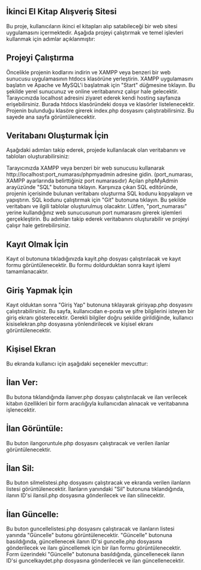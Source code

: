 
## İkinci El Kitap Alışveriş Sitesi
Bu proje, kullanıcıların ikinci el kitapları alıp satabileceği bir web sitesi uygulamasını içermektedir. Aşağıda projeyi çalıştırmak ve temel işlevleri kullanmak için adımlar açıklanmıştır:

## Projeyi Çalıştırma
Öncelikle projenin kodlarını indirin ve XAMPP veya benzeri bir web sunucusu uygulamasının htdocs klasörüne yerleştirin.
XAMPP uygulamasını başlatın ve Apache ve MySQL'i başlatmak için "Start" düğmesine tıklayın. Bu şekilde yerel sunucunuz ve online veritabanınız çalışır hale gelecektir.
Tarayıcınızda localhost adresini ziyaret ederek kendi hosting sayfanıza erişebilirsiniz. Burada htdocs klasöründeki dosya ve klasörler listelenecektir. Projenin bulunduğu klasöre girerek index.php dosyasını çalıştırabilirsiniz. Bu sayede ana sayfa görüntülenecektir.

## Veritabanı Oluşturmak İçin
Aşağıdaki adımları takip ederek, projede kullanılacak olan veritabanını ve tabloları oluşturabilirsiniz:

Tarayıcınızda XAMPP veya benzeri bir web sunucusu kullanarak http://localhost:port_numarası/phpmyadmin adresine gidin. (port_numarası, XAMPP ayarlarında belirttiğiniz port numarasıdır)
Açılan phpMyAdmin arayüzünde "SQL" butonuna tıklayın.
Karşınıza çıkan SQL editöründe, projenin içerisinde bulunan veritabanı oluşturma SQL kodunu kopyalayın ve yapıştırın.
SQL kodunu çalıştırmak için "Git" butonuna tıklayın. Bu şekilde veritabanı ve ilgili tablolar oluşturulmuş olacaktır.
Lütfen, "port_numarası" yerine kullandığınız web sunucusunun port numarasını girerek işlemleri gerçekleştirin. Bu adımları takip ederek veritabanını oluşturabilir ve projeyi çalışır hale getirebilirsiniz.
     
     
## Kayıt Olmak İçin
Kayıt ol butonuna tıkladığınızda kayit.php dosyası çalıştırılacak ve kayıt formu görüntülenecektir. Bu formu doldurduktan sonra kayıt işlemi tamamlanacaktır.

## Giriş Yapmak İçin
Kayıt olduktan sonra "Giriş Yap" butonuna tıklayarak girisyap.php dosyasını çalıştırabilirsiniz. Bu sayfa, kullanıcıdan e-posta ve şifre bilgilerini isteyen bir giriş ekranı gösterecektir. Gerekli bilgiler doğru şekilde girildiğinde, kullanıcı kisiselekran.php dosyasına yönlendirilecek ve kişisel ekranı görüntülenecektir.

## Kişisel Ekran
Bu ekranda kullanıcı için aşağıdaki seçenekler mevcuttur:

## İlan Ver:
Bu butona tıklandığında ilanver.php dosyası çalıştırılacak ve ilan verilecek kitabın özellikleri bir form aracılığıyla kullanıcıdan alınacak ve veritabanına işlenecektir.

## İlan Görüntüle:
Bu buton ilangoruntule.php dosyasını çalıştıracak ve verilen ilanlar görüntülenecektir.

## İlan Sil:
Bu buton silmelistesi.php dosyasını çalıştıracak ve ekranda verilen ilanların listesi görüntülenecektir. İlanların yanındaki "Sil" butonuna tıklandığında, ilanın ID'si ilansil.php dosyasına gönderilecek ve ilan silinecektir.

## İlan Güncelle:
Bu buton guncellelistesi.php dosyasını çalıştıracak ve ilanların listesi yanında "Güncelle" butonu görüntülenecektir. "Güncelle" butonuna basıldığında, güncellenecek ilanın ID'si guncelle.php dosyasına gönderilecek ve ilanı güncellemek için bir ilan formu görüntülenecektir. Form üzerindeki "Güncelle" butonuna basıldığında, güncellenecek ilanın ID'si guncelkaydet.php dosyasına gönderilecek ve ilan güncellenecektir.



